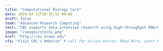```yaml
---
title: "Computational Biology Core"
date: 2019-03-11T10:15:53-04:00
draft: false
team: "Advanced Research Computing"
text: "CBC supports data-intensive research using high-throughput DNA/RNA sequencing datasets."
image: "/images/stocks.png"
href: "http://cbc.brown.edu"
cfa: "Visit CBC's Website" # call for action button: Read More, Learn More, Launch the App, More on Github...
---
```

